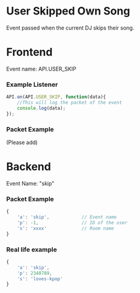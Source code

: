 # User Skipped Own Song

Event passed when the current DJ skips their song.

# Frontend

Event name: API.USER_SKIP

### Example Listener

```js
API.on(API.USER_SKIP, function(data){
    //This will log the packet of the event
    console.log(data);
});
```

### Packet Example

(Please add)

# Backend

Event Name: "skip"

### Packet Example

```js
{
    'a': 'skip',            // Event name
    'p': -1,                // ID of the user
    's': 'xxxx'             // Room name
}
```
### Real life example
```js
{
    'a': 'skip',
    'p': 2348789,
    's': 'loves-kpop'
}
```
